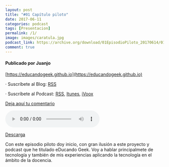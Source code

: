 ```yaml
---
layout: post
title: "#01 Capítulo piloto"
date: 2017-06-11
categories: podcast
tags: [Presentacion]
permalink: /1/
image: images/caratula.jpg
podcast_link: https://archive.org/download/01EpisodioPiloto_20170614/01-episodio-piloto.mp3
comment: true
---
```


#### Publicado por Juanjo

[https://educandogeek.github.io](https://educandogeek.github.io)

· Suscríbete al Blog: [RSS](http://feeds.feedburner.com/educandogeekblog)

· Suscríbete al Podcast: [RSS](http://feeds.feedburner.com/educandogeek), [Itunes](https://itunes.apple.com/es/podcast/educando-geek/id1110060146?mt=2), [iVoox](https://www.ivoox.com/podcast-educando-geek_sq_f1289274_1.html)

[Deja aquí tu comentario](https://educandogeek.github.io/1/)

<audio controls>
  <source src="{{ page.podcast_link }}" type="audio/mp3">
</audio>


[Descarga][Mp3]


Con este episodio piloto doy inicio, con gran ilusión a este proyecto y podcast que he titulado eDucando Geek.
Voy a hablar principalmete de tecnología y también de mis experiencias aplicando la tecnología en el ámbito de la docencia.


[Mp3]: https://archive.org/download/01EpisodioPiloto_20170614/01-episodio-piloto.mp3